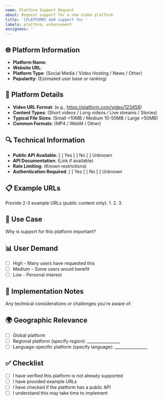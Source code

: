 ```yaml
---
name: Platform Support Request
about: Request support for a new video platform
title: '[PLATFORM] Add support for '
labels: platform, enhancement
assignees: ''
---
```


## 🌐 Platform Information
- **Platform Name**: 
- **Website URL**: 
- **Platform Type**: (Social Media / Video Hosting / News / Other)
- **Popularity**: (Estimated user base or ranking)

## 📱 Platform Details
- **Video URL Format**: (e.g., https://platform.com/video/123456)
- **Content Types**: (Short videos / Long videos / Live streams / Stories)
- **Typical File Sizes**: (Small <10MB / Medium 10-50MB / Large >50MB)
- **Common Formats**: (MP4 / WebM / Other)

## 🔍 Technical Information
- **Public API Available**: [ ] Yes [ ] No [ ] Unknown
- **API Documentation**: (Link if available)
- **Rate Limiting**: (Known restrictions)
- **Authentication Required**: [ ] Yes [ ] No [ ] Unknown

## 📋 Example URLs
Provide 2-3 example URLs (public content only):
1. 
2. 
3. 

## 🎯 Use Case
Why is support for this platform important?

## 📊 User Demand
- [ ] High - Many users have requested this
- [ ] Medium - Some users would benefit
- [ ] Low - Personal interest

## 🔧 Implementation Notes
Any technical considerations or challenges you're aware of:

## 🌍 Geographic Relevance
- [ ] Global platform
- [ ] Regional platform (specify region): ________________
- [ ] Language-specific platform (specify language): ________________

## ✅ Checklist
- [ ] I have verified this platform is not already supported
- [ ] I have provided example URLs
- [ ] I have checked if the platform has a public API
- [ ] I understand this may take time to implement